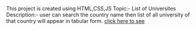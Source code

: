This project is created using HTML,CSS,JS
Topic:- List of Universites 
Description:- user can search the country name then list of all university of that country will appear in tabular form.
[click here to see](https://tigerbhai16.github.io/HTML-CSS-JS/Universities%20link/index.html) 
